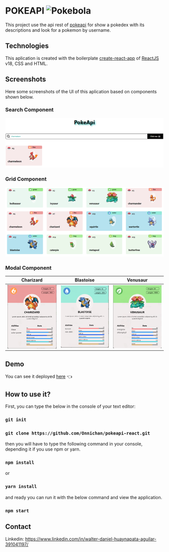 # POKEAPI ![Pokebola](https://cdn.emojidex.com/emoji/px32/Pokebola.png "Pokebola")

This project use the api rest of [pokeapi](https://pokeapi.co/docs/v2) for show a pokedex with its descriptions and look for a pokemon by username.

## Technologies

This aplication is created with the boilerplate [create-react-app](https://github.com/facebook/create-react-app) of [ReactJS](https://reactjs.org/) v18, CSS and HTML.

## Screenshots

Here some screenshots of the UI of this aplication based on components shown below.

### Search Component
![Image](/src/assets/screenshots/search.PNG)

### Grid Component

![Image](/src/assets/screenshots/grid.PNG)

### Modal Component
Charizard               |  Blastoise  |  Venusaur
:-------------------------:|:-------------------------:|:-------------------------:
![Image](/src/assets/screenshots/card.PNG?raw=true) | ![Image](/src/assets/screenshots/card-blastoise.PNG?raw=true) | ![Image](/src/assets/screenshots/card-venasaur.PNG?raw=true)

## Demo

You can see it deployed [here](https://onnichan.github.io/pokeapi-react/) 👈

## How to use it?

First, you can type the below in the console of your text editor: 

### `git init`
### `git clone https://github.com/Onnichan/pokeapi-react.git`

then you will have to type the following command in your console, depending it if you use npm or yarn.

### `npm install` 
or
### `yarn install`

and ready you can run it with the below command and view the application.

### `npm start`

## Contact
Linkedin: https://www.linkedin.com/in/walter-daniel-huaynapata-aguilar-391041197/


